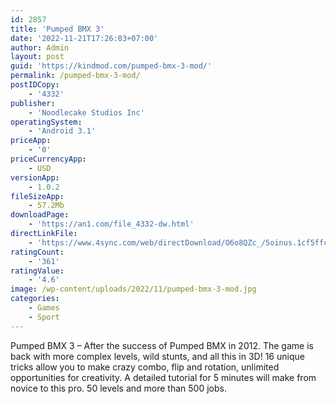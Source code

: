 ```yaml
---
id: 2857
title: 'Pumped BMX 3'
date: '2022-11-21T17:26:03+07:00'
author: Admin
layout: post
guid: 'https://kindmod.com/pumped-bmx-3-mod/'
permalink: /pumped-bmx-3-mod/
postIDCopy:
    - '4332'
publisher:
    - 'Noodlecake Studios Inc'
operatingSystem:
    - 'Android 3.1'
priceApp:
    - '0'
priceCurrencyApp:
    - USD
versionApp:
    - 1.0.2
fileSizeApp:
    - 57.2Mb
downloadPage:
    - 'https://an1.com/file_4332-dw.html'
directLinkFile:
    - 'https://www.4sync.com/web/directDownload/O6o8QZc_/5oinus.1cf5ffcb3aaecd8ed340ef768b05448d'
ratingCount:
    - '361'
ratingValue:
    - '4.6'
image: /wp-content/uploads/2022/11/pumped-bmx-3-mod.jpg
categories:
    - Games
    - Sport
---
```


Pumped BMX 3 – After the success of Pumped BMX in 2012. The game is back with more complex levels, wild stunts, and all this in 3D! 16 unique tricks allow you to make crazy combo, flip and rotation, unlimited opportunities for creativity. A detailed tutorial for 5 minutes will make from novice to this pro. 50 levels and more than 500 jobs.